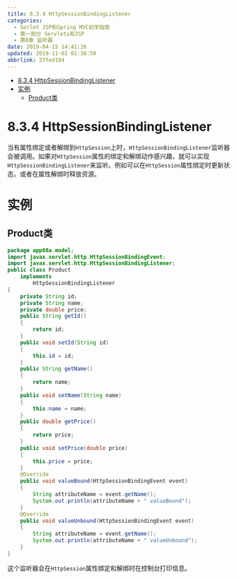 ```yaml
---
title: 8.3.4 HttpSessionBindingListener
categories: 
  - Serlet JSP和Spring MVC初学指南
  - 第一部分 Servlets和JSP
  - 第8章 监听器
date: 2019-04-15 14:41:26
updated: 2019-11-02 01:38:59
abbrlink: 27fed194
---
```

- [8.3.4 HttpSessionBindingListener](/ReadingNotes/27fed194/#8-3-4-HttpSessionBindingListener)
- [实例](/ReadingNotes/27fed194/#实例)
    - [Product类](/ReadingNotes/27fed194/#Product类)

<!--more-->
<script src="https://cdn.bootcss.com/jquery/3.4.0/jquery.slim.min.js"></script>
<script>$(document).ready(function () {$(".post-body > ul:nth-child(1)").hide();});</script>

<!--end-->
# 8.3.4 HttpSessionBindingListener #
当有属性绑定或者解绑到`HttpSession`上时，`HttpSessionBindingListener`监听器会被调用。如果对`HttpSession`属性的绑定和解绑动作感兴趣，就可以实现`HttpSessionBindingListener`来监听。例如可以在`HttpSession`属性绑定时更新状态，或者在属性解绑时释放资源。
# 实例 #
## Product类 ##
```java
package app08a.model;
import javax.servlet.http.HttpSessionBindingEvent;
import javax.servlet.http.HttpSessionBindingListener;
public class Product
	implements
		HttpSessionBindingListener
{
	private String id;
	private String name;
	private double price;
	public String getId()
	{
		return id;
	}
	public void setId(String id)
	{
		this.id = id;
	}
	public String getName()
	{
		return name;
	}
	public void setName(String name)
	{
		this.name = name;
	}
	public double getPrice()
	{
		return price;
	}
	public void setPrice(double price)
	{
		this.price = price;
	}
	@Override
	public void valueBound(HttpSessionBindingEvent event)
	{
		String attributeName = event.getName();
		System.out.println(attributeName + " valueBound");
	}
	@Override
	public void valueUnbound(HttpSessionBindingEvent event)
	{
		String attributeName = event.getName();
		System.out.println(attributeName + " valueUnbound");
	}
}
```
这个监听器会在`HttpSession`属性绑定和解绑时在控制台打印信息。

